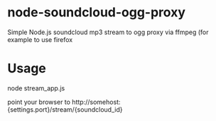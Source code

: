node-soundcloud-ogg-proxy
=========================

Simple Node.js soundcloud mp3 stream to ogg proxy via ffmpeg (for example to use firefox <audio/> element which expects ogg.


Usage
======
node stream_app.js

point your browser to http://somehost:{settings.port}/stream/{soundcloud_id}

